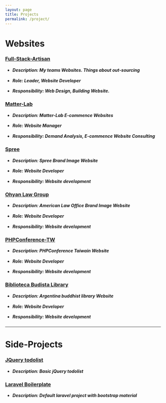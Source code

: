 ```yaml
---
layout: page
title: Projects
permalink: /project/
---
```

<style>
    ul {
        margin-bottom: 25px;
    }
    li {
        line-height: 1;
    }
    h5, h3 {
        margin-bottom: 8px;
    }
</style>

# Websites #

### [Full-Stack-Artisan](http://full-stack-artisan.com/zh/)

* ##### Description: My teams Websites. Things about out-sourcing

* ##### Role: Leader, Website Developer

* ##### Responsibility: Web Design, Building Website.


### [Matter-Lab](https://www.matter-lab.com/)

* ##### Description: Matter-Lab E-commence Websites

* ##### Role: Website Manager

* ##### Responsibility: Demand Analysis, E-commence Website Consulting

### [Spree](http://www.spreelive.com/)

* ##### Description: Spree Brand Image Website

* ##### Role: Website Developer

* ##### Responsibility: Website development

### [Ohyan Law Group](http://ohyanlaw.cp33.secserverpros.com/)

* ##### Description: American Law Office Brand Image Website

* ##### Role: Website Developer

* ##### Responsibility: Website development

### [PHPConference-TW](#)

* ##### Description: PHPConference Taiwain Website

* ##### Role: Website Developer

* ##### Responsibility: Website development

### [Biblioteca Budista Library](http://www.bibliotecabudista.org/)

* ##### Description: Argentina buddhist library Website

* ##### Role: Website Developer

* ##### Responsibility: Website development

------

# Side-Projects

### [JQuery todolist](http://andyno10.github.io/basic_todolist/)

* ##### Description: Basic jQuery todolist

### [Laravel Boilerplate](https://github.com/andyNo10/laravel_boilerplate)

* ##### Description: Default laravel project with bootstrap material
